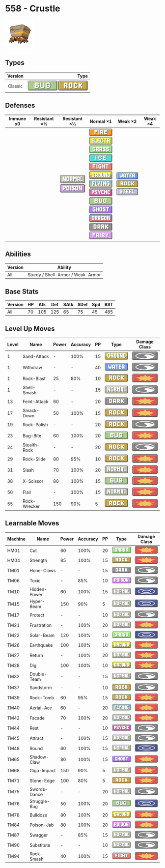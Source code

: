 # 558 - Crustle

![crustle](../img/pokemon/558.png)

## Types

| Version | Type                                                        |
| :-----: | ----------------------------------------------------------: |
| Classic | ![bug](../img/types/bug.png) ![rock](../img/types/rock.png) |

## Defenses

| Immune x0 | Resistant ×¼ | Resistant ×½                                                              | Normal ×1                                                                                                                                                                                                                                                                                                                                                                                                                                                                                              | Weak ×2                                                                                                  | Weak ×4 |
| --------- | ------------ | ------------------------------------------------------------------------- | ------------------------------------------------------------------------------------------------------------------------------------------------------------------------------------------------------------------------------------------------------------------------------------------------------------------------------------------------------------------------------------------------------------------------------------------------------------------------------------------------------ | -------------------------------------------------------------------------------------------------------- | ------- |
|           |              | ![normal](../img/types/normal.png)<br/>![poison](../img/types/poison.png) | ![fire](../img/types/fire.png)<br/>![electric](../img/types/electric.png)<br/>![grass](../img/types/grass.png)<br/>![ice](../img/types/ice.png)<br/>![fighting](../img/types/fighting.png)<br/>![ground](../img/types/ground.png)<br/>![flying](../img/types/flying.png)<br/>![psychic](../img/types/psychic.png)<br/>![bug](../img/types/bug.png)<br/>![ghost](../img/types/ghost.png)<br/>![dragon](../img/types/dragon.png)<br/>![dark](../img/types/dark.png)<br/>![fairy](../img/types/fairy.png) | ![water](../img/types/water.png)<br/>![rock](../img/types/rock.png)<br/>![steel](../img/types/steel.png) |         |

## Abilities

| Version | Ability                           |
| ------- | --------------------------------- |
| All     | Sturdy / Shell-Armor / Weak-Armor |

## Base Stats

| Version | HP | Atk | Def | SAtk | SDef | Spd | BST |
| ------- | -- | --- | --- | ---- | ---- | --- | --- |
| All     | 70 | 105 | 125 | 65   | 75   | 45  | 485 |

## Level Up Moves

| Level | Name         | Power | Accuracy | PP | Type                               | Damage Class                           |
| ----- | ------------ | ----- | -------- | -- | ---------------------------------- | -------------------------------------- |
| 1     | Sand-Attack  | -     | 100%     | 15 | ![ground](../img/types/ground.png) | ![status](../img/types/status.png)     |
| 1     | Withdraw     | -     | -        | 40 | ![water](../img/types/water.png)   | ![status](../img/types/status.png)     |
| 1     | Rock-Blast   | 25    | 80%      | 10 | ![rock](../img/types/rock.png)     | ![physical](../img/types/physical.png) |
| 1     | Shell-Smash  | -     | -        | 15 | ![normal](../img/types/normal.png) | ![status](../img/types/status.png)     |
| 13    | Feint-Attack | 60    | -        | 20 | ![dark](../img/types/dark.png)     | ![physical](../img/types/physical.png) |
| 17    | Smack-Down   | 50    | 100%     | 15 | ![rock](../img/types/rock.png)     | ![physical](../img/types/physical.png) |
| 19    | Rock-Polish  | -     | -        | 20 | ![rock](../img/types/rock.png)     | ![status](../img/types/status.png)     |
| 23    | Bug-Bite     | 60    | 100%     | 20 | ![bug](../img/types/bug.png)       | ![physical](../img/types/physical.png) |
| 24    | Stealth-Rock | -     | -        | 20 | ![rock](../img/types/rock.png)     | ![status](../img/types/status.png)     |
| 29    | Rock-Slide   | 80    | 95%      | 10 | ![rock](../img/types/rock.png)     | ![physical](../img/types/physical.png) |
| 31    | Slash        | 70    | 100%     | 20 | ![normal](../img/types/normal.png) | ![physical](../img/types/physical.png) |
| 38    | X-Scissor    | 80    | 100%     | 15 | ![bug](../img/types/bug.png)       | ![physical](../img/types/physical.png) |
| 50    | Flail        | -     | 100%     | 15 | ![normal](../img/types/normal.png) | ![physical](../img/types/physical.png) |
| 55    | Rock-Wrecker | 150   | 90%      | 5  | ![rock](../img/types/rock.png)     | ![physical](../img/types/physical.png) |

## Learnable Moves

| Machine | Name         | Power | Accuracy | PP | Type                                   | Damage Class                           |
| ------- | ------------ | ----- | -------- | -- | -------------------------------------- | -------------------------------------- |
| HM01    | Cut          | 60    | 100%     | 20 | ![grass](../img/types/grass.png)       | ![physical](../img/types/physical.png) |
| HM04    | Strength     | 85    | 100%     | 15 | ![rock](../img/types/rock.png)         | ![physical](../img/types/physical.png) |
| TM01    | Hone-Claws   | -     | -        | 15 | ![dark](../img/types/dark.png)         | ![status](../img/types/status.png)     |
| TM06    | Toxic        | -     | 85%      | 10 | ![poison](../img/types/poison.png)     | ![status](../img/types/status.png)     |
| TM10    | Hidden-Power | 60    | 100%     | 15 | ![normal](../img/types/normal.png)     | ![special](../img/types/special.png)   |
| TM15    | Hyper-Beam   | 150   | 90%      | 5  | ![normal](../img/types/normal.png)     | ![special](../img/types/special.png)   |
| TM17    | Protect      | -     | -        | 10 | ![normal](../img/types/normal.png)     | ![status](../img/types/status.png)     |
| TM21    | Frustration  | -     | 100%     | 20 | ![normal](../img/types/normal.png)     | ![physical](../img/types/physical.png) |
| TM22    | Solar-Beam   | 120   | 100%     | 10 | ![grass](../img/types/grass.png)       | ![special](../img/types/special.png)   |
| TM26    | Earthquake   | 100   | 100%     | 10 | ![ground](../img/types/ground.png)     | ![physical](../img/types/physical.png) |
| TM27    | Return       | -     | 100%     | 20 | ![normal](../img/types/normal.png)     | ![physical](../img/types/physical.png) |
| TM28    | Dig          | 100   | 100%     | 10 | ![ground](../img/types/ground.png)     | ![physical](../img/types/physical.png) |
| TM32    | Double-Team  | -     | -        | 15 | ![normal](../img/types/normal.png)     | ![status](../img/types/status.png)     |
| TM37    | Sandstorm    | -     | -        | 10 | ![rock](../img/types/rock.png)         | ![status](../img/types/status.png)     |
| TM39    | Rock-Tomb    | 60    | 95%      | 15 | ![rock](../img/types/rock.png)         | ![physical](../img/types/physical.png) |
| TM40    | Aerial-Ace   | 60    | -        | 20 | ![flying](../img/types/flying.png)     | ![physical](../img/types/physical.png) |
| TM42    | Facade       | 70    | 100%     | 20 | ![normal](../img/types/normal.png)     | ![physical](../img/types/physical.png) |
| TM44    | Rest         | -     | -        | 10 | ![psychic](../img/types/psychic.png)   | ![status](../img/types/status.png)     |
| TM45    | Attract      | -     | 100%     | 15 | ![normal](../img/types/normal.png)     | ![status](../img/types/status.png)     |
| TM48    | Round        | 60    | 100%     | 15 | ![normal](../img/types/normal.png)     | ![special](../img/types/special.png)   |
| TM65    | Shadow-Claw  | 80    | 100%     | 15 | ![ghost](../img/types/ghost.png)       | ![physical](../img/types/physical.png) |
| TM68    | Giga-Impact  | 150   | 90%      | 5  | ![normal](../img/types/normal.png)     | ![physical](../img/types/physical.png) |
| TM71    | Stone-Edge   | 100   | 80%      | 5  | ![rock](../img/types/rock.png)         | ![physical](../img/types/physical.png) |
| TM75    | Swords-Dance | -     | -        | 20 | ![normal](../img/types/normal.png)     | ![status](../img/types/status.png)     |
| TM76    | Struggle-Bug | 50    | 100%     | 20 | ![bug](../img/types/bug.png)           | ![special](../img/types/special.png)   |
| TM78    | Bulldoze     | 80    | 100%     | 20 | ![ground](../img/types/ground.png)     | ![physical](../img/types/physical.png) |
| TM84    | Poison-Jab   | 80    | 100%     | 20 | ![poison](../img/types/poison.png)     | ![physical](../img/types/physical.png) |
| TM87    | Swagger      | -     | 85%      | 15 | ![normal](../img/types/normal.png)     | ![status](../img/types/status.png)     |
| TM90    | Substitute   | -     | -        | 10 | ![normal](../img/types/normal.png)     | ![status](../img/types/status.png)     |
| TM94    | Rock-Smash   | 40    | 100%     | 15 | ![fighting](../img/types/fighting.png) | ![physical](../img/types/physical.png) |